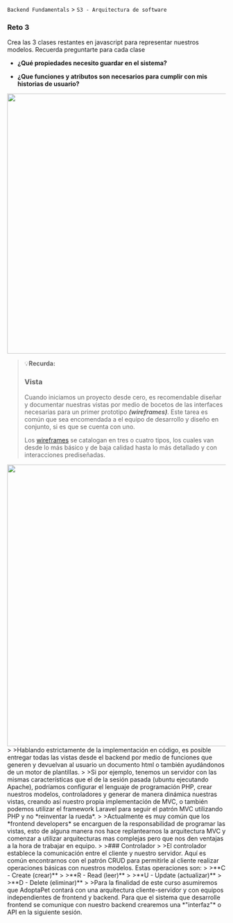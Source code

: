 `Backend Fundamentals` > `S3 - Arquitectura de software` 
	
### Reto 3

Crea las 3 clases restantes en javascript para representar nuestros modelos. Recuerda preguntarte para cada clase

- **¿Qué propiedades necesito guardar en el sistema?** 

- **¿Que funciones y atributos son necesarios para cumplir con mis historias de usuario?**

<img src="https://user-images.githubusercontent.com/13757596/87735418-138baa80-c79b-11ea-9824-1690872acd64.png" width="600">


>💡**Recurda:**
>
>### Vista
>
>Cuando iniciamos un proyecto desde cero, es recomendable  diseñar y documentar nuestras vistas por medio de bocetos de las interfaces necesarias para un primer prototipo ***(wireframes)***. Este tarea es común que sea encomendada a el equipo de desarrollo y diseño en conjunto, si es que se cuenta con uno.
>
>Los [wireframes](https://www.lucidchart.com/pages/es/que-es-un-wireframe-para-un-sitio-web) se catalogan en tres o cuatro tipos, los cuales van desde lo más básico y de baja calidad hasta lo más detallado y con interacciones prediseñadas.
>
<img src="https://github.com/beduExpert/A2-Backend-Fundamentals-2020/blob/master/Sesion-03/Ejemplo-03/img/wireframes.png?raw=true" width="650">
>
>Hablando estrictamente de la implementación en código, es posible entregar todas las vistas desde el backend por medio de funciones que generen y devuelvan al usuario un documento html o también ayudándonos de un motor de plantillas.
>
>Si por ejemplo, tenemos un servidor con las mismas características que el de la sesión pasada (ubuntu ejecutando Apache), podríamos configurar el lenguaje de programación PHP, crear nuestros modelos, controladores y generar de manera dinámica nuestras vistas, creando así nuestro propia implementación de MVC, o también podemos utilizar el framework Laravel para seguir el patrón MVC utilizando PHP y no *reinventar la rueda*.
>
>Actualmente es muy común que los *frontend developers* se encarguen de la responsabilidad de programar las vistas, esto de alguna manera nos hace replantearnos la arquitectura MVC y comenzar a utilizar arquitecturas mas complejas pero que nos den ventajas a la hora de trabajar en equipo.
>
>### Controlador
>
>El controlador establece la comunicación entre el cliente y nuestro servidor. Aquí es común encontrarnos con el patrón CRUD para permitirle al cliente realizar operaciones básicas con nuestros modelos. Estas operaciones son:
>
>**C - Create (crear)**
>
>**R - Read (leer)**
>
>**U - Update (actualizar)**
>
>**D - Delete (eliminar)**
>
>Para la finalidad de este curso asumiremos que AdoptaPet contará con una arquitectura cliente-servidor y con equipos independientes de frontend y backend.
Para que el sistema que desarrolle frontend se comunique con nuestro backend crearemos una *"interfaz"* o API en la siguiente sesión.
